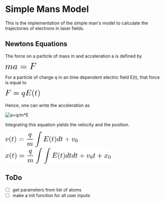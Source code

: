 # Simple Mans Model

This is the implementation of the simple man's model to calculate the trajectories of electrons in laser fields.

## Newtons Equations

The force on a particle of mass m and acceleration a is defined by

<img src="./Images/Readme/Fma.png" alt="F=ma" height="20px">

For a particle of charge q in an time dependent electric field E(t), that force is equal to

<img src="./Images/Readme/FqE.png" alt="F=qE" height="25px">

Hence, one can write the acceleration as

<img src="aqmE.png" alt="a=q/m*E" height="50px">

Integrating this equation yields the velocity and the position.

<img src="./Images/Readme/vqmE.png" alt="v=q/m*E..." height="50px">

<img src="./Images/Readme/xqmE.png" alt="x=q/m*E..." height="50px">



## ToDo

- [ ] get parameters from list of atoms
- [ ] make a init function for all user inputs
